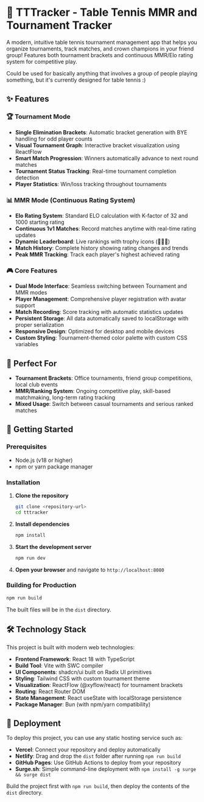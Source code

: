 # 🏓 TTTracker - Table Tennis MMR and Tournament Tracker

A modern, intuitive table tennis tournament management app that helps you organize tournaments, track matches, and crown champions in your friend group! Features both tournament brackets and continuous MMR/Elo rating system for competitive play.

Could be used for basically anything that involves a group of people playing something, but it's currently designed for table tennis :)

## ✨ Features

### 🏆 Tournament Mode
- **Single Elimination Brackets**: Automatic bracket generation with BYE handling for odd player counts
- **Visual Tournament Graph**: Interactive bracket visualization using ReactFlow
- **Smart Match Progression**: Winners automatically advance to next round matches
- **Tournament Status Tracking**: Real-time tournament completion detection
- **Player Statistics**: Win/loss tracking throughout tournaments

### 📊 MMR Mode (Continuous Rating System)
- **Elo Rating System**: Standard ELO calculation with K-factor of 32 and 1000 starting rating
- **Continuous 1v1 Matches**: Record matches anytime with real-time rating updates
- **Dynamic Leaderboard**: Live rankings with trophy icons (🥇🥈🥉)
- **Match History**: Complete history showing rating changes and trends
- **Peak MMR Tracking**: Track each player's highest achieved rating

### 🎮 Core Features
- **Dual Mode Interface**: Seamless switching between Tournament and MMR modes
- **Player Management**: Comprehensive player registration with avatar support
- **Match Recording**: Score tracking with automatic statistics updates
- **Persistent Storage**: All data automatically saved to localStorage with proper serialization
- **Responsive Design**: Optimized for desktop and mobile devices
- **Custom Styling**: Tournament-themed color palette with custom CSS variables

## 🎯 Perfect For

- **Tournament Brackets**: Office tournaments, friend group competitions, local club events
- **MMR/Ranking System**: Ongoing competitive play, skill-based matchmaking, long-term rating tracking
- **Mixed Usage**: Switch between casual tournaments and serious ranked matches

## 🚀 Getting Started

### Prerequisites

- Node.js (v18 or higher)
- npm or yarn package manager

### Installation

1. **Clone the repository**
   ```bash
   git clone <repository-url>
   cd tttracker
   ```

2. **Install dependencies**
   ```bash
   npm install
   ```

3. **Start the development server**
   ```bash
   npm run dev
   ```

4. **Open your browser** and navigate to `http://localhost:8080`

### Building for Production

```bash
npm run build
```

The built files will be in the `dist` directory.

## 🛠️ Technology Stack

This project is built with modern web technologies:

- **Frontend Framework**: React 18 with TypeScript
- **Build Tool**: Vite with SWC compiler
- **UI Components**: shadcn/ui built on Radix UI primitives
- **Styling**: Tailwind CSS with custom tournament theme
- **Visualization**: ReactFlow (@xyflow/react) for tournament brackets
- **Routing**: React Router DOM
- **State Management**: React useState with localStorage persistence
- **Package Manager**: Bun (with npm/yarn compatibility)

## 🚀 Deployment

To deploy this project, you can use any static hosting service such as:

- **Vercel**: Connect your repository and deploy automatically
- **Netlify**: Drag and drop the `dist` folder after running `npm run build`
- **GitHub Pages**: Use GitHub Actions to deploy from your repository
- **Surge.sh**: Simple command-line deployment with `npm install -g surge && surge dist`

Build the project first with `npm run build`, then deploy the contents of the `dist` directory.
